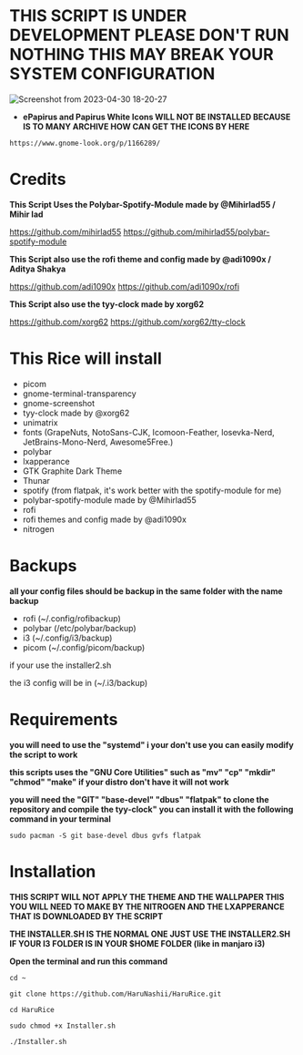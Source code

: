 # THIS SCRIPT IS UNDER DEVELOPMENT PLEASE DON'T RUN NOTHING THIS MAY BREAK YOUR SYSTEM CONFIGURATION

![Screenshot from 2023-04-30 18-20-27](https://user-images.githubusercontent.com/116776134/235376866-077d6c5c-7ba8-406c-b658-c33d6e7ebf9b.png)


- **ePapirus and Papirus White Icons
WILL NOT BE INSTALLED BECAUSE IS TO MANY ARCHIVE HOW CAN GET THE ICONS BY HERE**

```https://www.gnome-look.org/p/1166289/```

# Credits


**This Script Uses the Polybar-Spotify-Module made by
 @Mihirlad55 / Mihir lad**

https://github.com/mihirlad55
https://github.com/mihirlad55/polybar-spotify-module


**This Script also use the rofi theme and config made by
 @adi1090x / Aditya Shakya**

https://github.com/adi1090x
https://github.com/adi1090x/rofi

**This Script also use the tyy-clock made by
 xorg62**

https://github.com/xorg62
https://github.com/xorg62/tty-clock


# This Rice will install

- picom
- gnome-terminal-transparency
- gnome-screenshot
- tyy-clock made by @xorg62
- unimatrix
- fonts (GrapeNuts, NotoSans-CJK, Icomoon-Feather, losevka-Nerd, JetBrains-Mono-Nerd, Awesome5Free.)
- polybar
- lxapperance
- GTK Graphite Dark Theme
- Thunar
- spotify (from flatpak, it's work better with the spotify-module for me)
- polybar-spotify-module made by @Mihirlad55
- rofi
- rofi themes and config made by @adi1090x
- nitrogen

# Backups

**all your config files should be backup in the same folder with the name backup**

- rofi (~/.config/rofibackup)
- polybar (/etc/polybar/backup)
- i3 (~/.config/i3/backup)
- picom (~/.config/picom/backup)

if your use the installer2.sh

the i3 config will be in (~/.i3/backup)

# Requirements

**you will need to use the "systemd" i your don't use you can easily modify the script to work**

**this scripts uses the "GNU Core Utilities" such as "mv" "cp" "mkdir" "chmod" "make" if your distro don't have it will not work** 

**you will need the "GIT" "base-devel" "dbus" "flatpak" to clone the repository and compile the tyy-clock"**
**you can install it with the following command in your terminal**

```sudo pacman -S git base-devel dbus gvfs flatpak```




# Installation

**THIS SCRIPT WILL NOT APPLY THE THEME AND THE WALLPAPER THIS YOU WILL NEED TO MAKE BY THE NITROGEN AND THE LXAPPERANCE THAT IS DOWNLOADED BY THE SCRIPT**

**THE INSTALLER.SH IS THE NORMAL ONE JUST USE THE INSTALLER2.SH IF YOUR I3 FOLDER IS IN YOUR $HOME FOLDER (like in manjaro i3)**


**Open the terminal and run this command**


```cd ~```

```git clone https://github.com/HaruNashii/HaruRice.git```

```cd HaruRice```

```sudo chmod +x Installer.sh```

```./Installer.sh```


